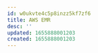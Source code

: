 ```yaml
---
id: w0ukvte4c5p8inzz5kf7zf6
title: AWS EMR
desc: ''
updated: 1655888001203
created: 1655888001203
---
```


